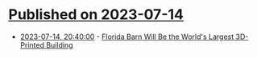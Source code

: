 # [Published on 2023-07-14](index.md)

* [2023-07-14, 20:40:00](https://news.slashdot.org/story/23/07/14/206206/florida-barn-will-be-the-worlds-largest-3d-printed-building?utm_source=rss1.0mainlinkanon&utm_medium=feed) - [Florida Barn Will Be the World's Largest 3D-Printed Building](https://news.slashdot.org/story/23/07/14/206206/florida-barn-will-be-the-worlds-largest-3d-printed-building?utm_source=rss1.0mainlinkanon&utm_medium=feed)
